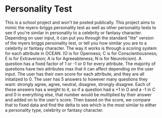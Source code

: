 # Personality Test
This is a school project and won't be posted publically. This project aims to mimic the myers-briggs personality test as well as other personality tests to see if you're similar in personality to a celebrity or fantasy character. Depending on user input, it can put you through the standard "lite" version of the myers briggs personality test, or tell you how similar you are to a celebrity or fantasy character. The way it works is through a scoring system for each attribute in OCEAN. (O is for Openness; C is for Conscientiousness; E is for Extraversion; A is for Agreeableness; N is for Neuroticism). A question has a fixed factor of 1 or -1 or 0 for every attribute. The majority of questions have two attributes max that it can affect depending on the user input. The user has their own score for each attribute, and they are all initalized to 0. The user has 5 answers to however many questions they want: strongly agree, agree, neutral, disagree, strongly disagree. Each of these answers has a weight to it, so if a question had a +1 in O and a -1 in C and 0 in everything else, that number would be multiplied by their answer and added on to the user's score. Then based on the score, we compare that to fixed data and find the delta to see which is the most similar to either a personality type, celebrity or fantasy character. 
